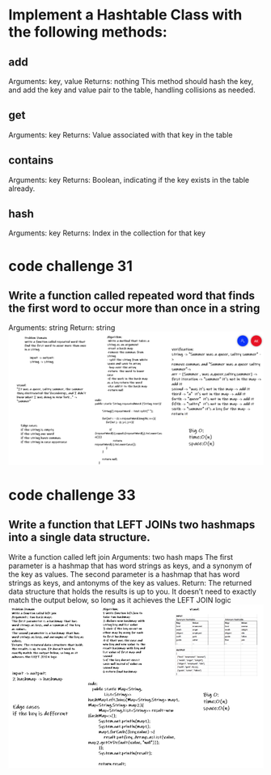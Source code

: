 # Implement a Hashtable Class with the following methods:

## add
Arguments: key, value
Returns: nothing
This method should hash the key, and add the key and value pair to the table, handling collisions as needed.

## get
Arguments: key
Returns: Value associated with that key in the table

## contains
Arguments: key
Returns: Boolean, indicating if the key exists in the table already.

## hash
Arguments: key
Returns: Index in the collection for that key

# code challenge 31 
## Write a function called repeated word that finds the first word to occur more than once in a string
Arguments: string
Return: string
![repeated word](code31.PNG)

# code challenge 33 
## Write a function that LEFT JOINs two hashmaps into a single data structure.

Write a function called left join
Arguments: two hash maps
The first parameter is a hashmap that has word strings as keys, and a synonym of the key as values.
The second parameter is a hashmap that has word strings as keys, and antonyms of the key as values.
Return: The returned data structure that holds the results is up to you. It doesn’t need to exactly match the output below, so long as it achieves the LEFT JOIN logic
![left join](code33.PNG)



